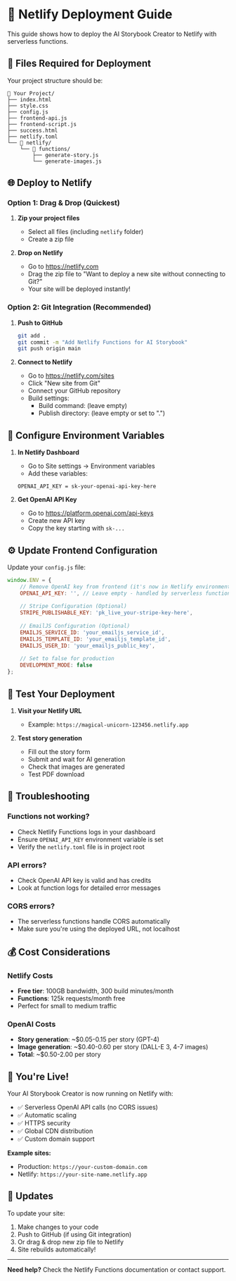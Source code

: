 # 🚀 Netlify Deployment Guide

This guide shows how to deploy the AI Storybook Creator to Netlify with serverless functions.

## 📁 Files Required for Deployment

Your project structure should be:
```
📁 Your Project/
├── index.html
├── style.css
├── config.js
├── frontend-api.js
├── frontend-script.js
├── success.html
├── netlify.toml
└── 📁 netlify/
    └── 📁 functions/
        ├── generate-story.js
        └── generate-images.js
```

## 🌐 Deploy to Netlify

### Option 1: Drag & Drop (Quickest)

1. **Zip your project files**
   - Select all files (including `netlify` folder)
   - Create a zip file

2. **Drop on Netlify**
   - Go to https://netlify.com
   - Drag the zip file to "Want to deploy a new site without connecting to Git?"
   - Your site will be deployed instantly!

### Option 2: Git Integration (Recommended)

1. **Push to GitHub**
   ```bash
   git add .
   git commit -m "Add Netlify Functions for AI Storybook"
   git push origin main
   ```

2. **Connect to Netlify**
   - Go to https://netlify.com/sites
   - Click "New site from Git"
   - Connect your GitHub repository
   - Build settings:
     - Build command: (leave empty)
     - Publish directory: (leave empty or set to ".")

## 🔑 Configure Environment Variables

1. **In Netlify Dashboard**
   - Go to Site settings → Environment variables
   - Add these variables:

   ```
   OPENAI_API_KEY = sk-your-openai-api-key-here
   ```

2. **Get OpenAI API Key**
   - Go to https://platform.openai.com/api-keys
   - Create new API key
   - Copy the key starting with `sk-...`

## ⚙️ Update Frontend Configuration

Update your `config.js` file:

```javascript
window.ENV = {
    // Remove OpenAI key from frontend (it's now in Netlify environment)
    OPENAI_API_KEY: '', // Leave empty - handled by serverless functions
    
    // Stripe Configuration (Optional)
    STRIPE_PUBLISHABLE_KEY: 'pk_live_your-stripe-key-here',
    
    // EmailJS Configuration (Optional)
    EMAILJS_SERVICE_ID: 'your_emailjs_service_id',
    EMAILJS_TEMPLATE_ID: 'your_emailjs_template_id',
    EMAILJS_USER_ID: 'your_emailjs_public_key',
    
    // Set to false for production
    DEVELOPMENT_MODE: false
};
```

## 🧪 Test Your Deployment

1. **Visit your Netlify URL**
   - Example: `https://magical-unicorn-123456.netlify.app`

2. **Test story generation**
   - Fill out the story form
   - Submit and wait for AI generation
   - Check that images are generated
   - Test PDF download

## 🔧 Troubleshooting

### Functions not working?
- Check Netlify Functions logs in your dashboard
- Ensure `OPENAI_API_KEY` environment variable is set
- Verify the `netlify.toml` file is in project root

### API errors?
- Check OpenAI API key is valid and has credits
- Look at function logs for detailed error messages

### CORS errors?
- The serverless functions handle CORS automatically
- Make sure you're using the deployed URL, not localhost

## 💰 Cost Considerations

### Netlify Costs
- **Free tier**: 100GB bandwidth, 300 build minutes/month
- **Functions**: 125k requests/month free
- Perfect for small to medium traffic

### OpenAI Costs  
- **Story generation**: ~$0.05-0.15 per story (GPT-4)
- **Image generation**: ~$0.40-0.60 per story (DALL-E 3, 4-7 images)
- **Total**: ~$0.50-2.00 per story

## 🎉 You're Live!

Your AI Storybook Creator is now running on Netlify with:
- ✅ Serverless OpenAI API calls (no CORS issues)
- ✅ Automatic scaling
- ✅ HTTPS security
- ✅ Global CDN distribution
- ✅ Custom domain support

**Example sites:**
- Production: `https://your-custom-domain.com`
- Netlify: `https://your-site-name.netlify.app`

## 🔄 Updates

To update your site:
1. Make changes to your code
2. Push to GitHub (if using Git integration)
3. Or drag & drop new zip file to Netlify
4. Site rebuilds automatically!

---

**Need help?** Check the Netlify Functions documentation or contact support.